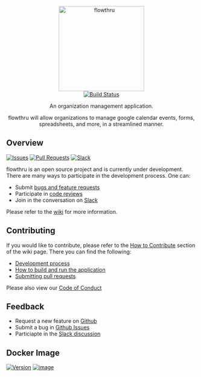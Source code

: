 <p align="center">
  <img src="https://github.com/flow-thru/art/blob/master/banners/png/flowthru_plain.png" alt="flowthru" width="226">
  <br>
  <a href="https://travis-ci.com/flow-thru/flowthru"><img src="https://travis-ci.com/flow-thru/flowthru.svg?branch=master" alt="Build Status"></a>
</p>

<p align="center">An organization management application.</p>

<p align="center">flowthru will allow organizations to manage google calendar events, forms, spreadsheets, and more, in a streamlined manner.</p>

## Overview
<p align="left">
    <a href="https://github.com/flow-thru/flowthru/issues?utf8=%E2%9C%93&q=is%3Aissue+is%3Aopen+"><img src="https://img.shields.io/github/issues/flow-thru/flowthru.svg" alt="Issues"></a>
    <a href="https://github.com/flow-thru/flowthru/pulls?utf8=%E2%9C%93&q=is%3Apr+is%3Aopen+"><img src="https://img.shields.io/github/issues-pr/flow-thru/flowthru.svg" alt="Pull Requests"></a>
    <a href="https://join.slack.com/t/flowthru/shared_invite/enQtNjYxMDM2Nzc5NDkzLTJiZTU0NGQ0ZTc0NjRjNDMxNDY4ODU0YzA4MTUwZTU5YmMyZTAyZmFiMjY4ZWFkNzI5MDYxMTUyMTY0Mjc3MTQ"><img src="https://img.shields.io/badge/chat-on%20slack-brightgreen.svg" alt="Slack"></a>
</p>

flowthru is an open source project and is currently under development. There are many ways to participate in the development process. One can:
- Submit [bugs and feature requests](https://github.com/flow-thru/flow/issues)
- Participate in [code reviews](https://github.com/flow-thru/flow/pulls)
- Join in the conversation on [Slack](https://join.slack.com/t/flowthru/shared_invite/enQtNjYxMDM2Nzc5NDkzLTJiZTU0NGQ0ZTc0NjRjNDMxNDY4ODU0YzA4MTUwZTU5YmMyZTAyZmFiMjY4ZWFkNzI5MDYxMTUyMTY0Mjc3MTQ)  

Please refer to the [wiki](https://github.com/flow-thru/flow/wiki) for more information.

## Contributing
If you would like to contribute, please refer to the [How to Contribute](https://github.com/flow-thru/flow/wiki/How-to-Contribute) section of the wiki page. There you can find the following:
- [Development process](https://github.com/flow-thru/flow/wiki/Development-Process)
- [How to build and run the application](https://github.com/flow-thru/flow/wiki/How-to-Contribute#debugging-and-running)
- [Submitting pull requests](https://github.com/flow-thru/flow/wiki/How-to-Contribute)  

Please also view our [Code of Conduct](https://github.com/flow-thru/flow/blob/master/CODE_OF_CONDUCT.md)

## Feedback
- Request a new feature on [Github](https://github.com/flow-thru/flow/issues)
- Submit a bug in [Github Issues](https://github.com/flow-thru/flow/issues)
- Particiapte in the [Slack discussion](https://join.slack.com/t/flowthru/shared_invite/enQtNjYxMDM2Nzc5NDkzLTJiZTU0NGQ0ZTc0NjRjNDMxNDY4ODU0YzA4MTUwZTU5YmMyZTAyZmFiMjY4ZWFkNzI5MDYxMTUyMTY0Mjc3MTQ)


## Docker Image
<p align="left">
    <a href="https://microbadger.com/images/flowthru/flowthru"><img src="https://images.microbadger.com/badges/version/flowthru/flowthru.svg" alt="Version"></a>
    <a href="https://microbadger.com/images/flowthru/flowthru"><img src="https://images.microbadger.com/badges/image/flowthru/flowthru.svg" alt="image"></a>
</p>

